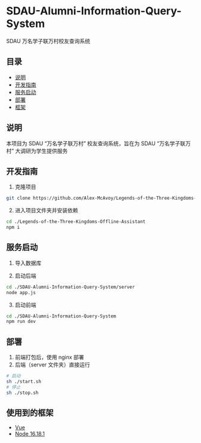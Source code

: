 # SDAU-Alumni-Information-Query-System

SDAU 万名学子联万村校友查询系统

## 目录

- [说明](#说明)
- [开发指南](#开发指南)
- [服务启动](#服务启动)
- [部署](#部署)
- [框架](#框架)

## 说明

本项目为 SDAU “万名学子联万村” 校友查询系统，旨在为 SDAU “万名学子联万村” 大调研为学生提供服务

## 开发指南

1. 克隆项目

```sh
git clone https://github.com/Alex-McAvoy/Legends-of-the-Three-Kingdoms-Offline-Assistant.git
```

2. 进入项目文件夹并安装依赖

```sh
cd ./Legends-of-the-Three-Kingdoms-Offline-Assistant
npm i
```

## 服务启动

1. 导入数据库
   
2. 启动后端

```sh
cd ./SDAU-Alumni-Information-Query-System/server
node app.js
```

3. 启动前端

```sh
cd ./SDAU-Alumni-Information-Query-System
npm run dev
```

## 部署

1. 前端打包后，使用 nginx 部署
2. 后端（server 文件夹）直接运行

```sh
# 启动
sh ./start.sh
# 停止
sh ./stop.sh
```


## 使用到的框架

- [Vue](https://cn.vuejs.org/)
- [Node 16.18.1](https://nodejs.org)


